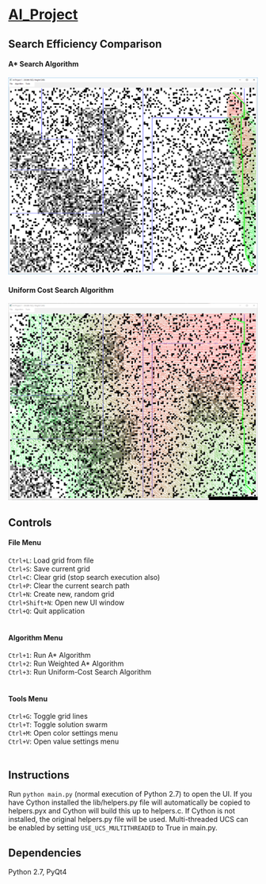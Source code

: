 # [AI_Project](https://content.sakai.rutgers.edu/access/content/attachment/1975a4df-41ed-4746-ac06-a13a9cc7cf4b/Assignments/26768e78-7ed1-4bd5-8d6a-5fd98a16fe6f/project1.pdf)
## Search Efficiency Comparison
#### A\* Search Algorithm
![Alt text](https://github.com/bfaure/AI_Project/blob/master/screenshots/windows_astar.PNG)
#### Uniform Cost Search Algorithm
![Alt text](https://github.com/bfaure/AI_Project/blob/master/screenshots/windows_ucs.PNG)
## Controls
#### File Menu
`Ctrl+L`: Load grid from file <br>
`Ctrl+S`: Save current grid <br>
`Ctrl+C`: Clear grid (stop search execution also)<br>
`Ctrl+P`: Clear the current search path<br>
`Ctrl+N`: Create new, random grid <br>
`Ctrl+Shift+N`: Open new UI window <br>
`Ctrl+Q`: Quit application <br><br>
#### Algorithm Menu
`Ctrl+1`: Run A\* Algorithm<br>
`Ctrl+2`: Run Weighted A\* Algorithm<br>
`Ctrl+3`: Run Uniform-Cost Search Algorithm<br><br>
#### Tools Menu
`Ctrl+G`: Toggle grid lines<br>
`Ctrl+T`: Toggle solution swarm<br>
`Ctrl+M`: Open color settings menu <br>
`Ctrl+V`: Open value settings menu<br><br>

## Instructions
Run `python main.py` (normal execution of Python 2.7) to open the UI. If you have Cython installed the lib/helpers.py file will automatically be copied to helpers.pyx and Cython will build this up to helpers.c. If Cython is not installed, the original helpers.py file will be used. Multi-threaded UCS can be enabled by setting `USE_UCS_MULTITHREADED` to True in main.py.

## Dependencies
Python 2.7, PyQt4
